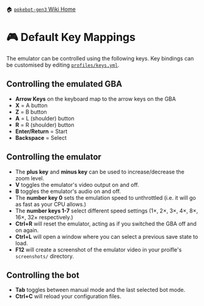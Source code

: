 🏠 [`pokebot-gen3` Wiki Home](../Readme.md)

# 🎮 Default Key Mappings

The emulator can be controlled using the following keys. Key bindings
can be customised by editing [`profiles/keys.yml`](../../modules/config/templates/keys.yml).

## Controlling the emulated GBA

- **Arrow Keys** on the keyboard map to the arrow keys on the GBA
- **X** = A button
- **Z** = B button
- **A** = L (shoulder) button
- **R** = R (shoulder) button
- **Enter/Return** = Start
- **Backspace** = Select


## Controlling the emulator

- The **plus key** and **minus key** can be used to increase/decrease the zoom level.
- **V** toggles the emulator's video output on and off.
- **B** toggles the emulator's audio on and off.
- The **number key 0** sets the emulation speed to unthrottled (i.e. it will go as fast as your CPU allows.)
- The **number keys 1-7** select different speed settings (1×, 2×, 3×, 4×, 8×, 16×, 32× respectively.)
- **Ctrl+R** will reset the emulator, acting as if you switched the GBA off and on again.
- **Ctrl+L** will open a window where you can select a previous save state to load.
- **F12** will create a screenshot of the emulator video in your proifle's `screenshots/` directory.


## Controlling the bot

- **Tab** toggles between manual mode and the last selected bot mode.
- **Ctrl+C** will reload your configuration files.
